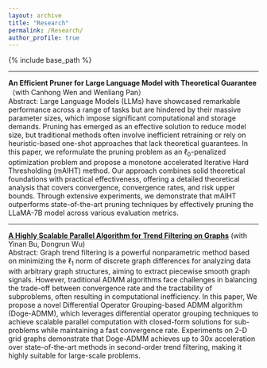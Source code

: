 ```yaml
---
layout: archive
title: "Research"
permalink: /Research/
author_profile: true
---
```


{% include base_path %}


---------------

**An Efficient Pruner for Large Language Model with Theoretical Guarantee** （with Canhong Wen and Wenliang Pan）         
Abstract: Large Language Models (LLMs) have showcased remarkable performance across a range of tasks but are hindered by their massive parameter sizes, which impose significant computational and storage demands. Pruning has emerged as an effective solution to reduce model size, but traditional methods often involve inefficient retraining or rely on heuristic-based one-shot approaches that lack theoretical guarantees. In this paper, we reformulate the pruning problem as an $\ell_0$-penalized optimization problem and propose a monotone accelerated Iterative Hard Thresholding (mAIHT) method. Our approach combines solid theoretical foundations with practical effectiveness, offering a detailed theoretical analysis that covers convergence, convergence rates, and risk upper bounds. Through extensive experiments, we demonstrate that mAIHT outperforms state-of-the-art pruning techniques by effectively pruning the LLaMA-7B model across various evaluation metrics.

---------------
  
[**A Highly Scalable Parallel Algorithm for Trend Filtering on Graphs**](https://github.com/byn1002/Doge-ADMM)  (with Yinan Bu, Dongrun Wu)      
Abstract: Graph trend filtering is a powerful nonparametric method based on minimizing the $\ell_1$ norm of discrete graph differences for analyzing data with arbitrary graph structures, aiming to extract piecewise smooth graph signals. However, traditional ADMM algorithms face challenges in balancing the trade-off between convergence rate and the tractability of subproblems, often resulting in computational inefficiency. In this paper, We propose a novel Differential Operator Grouping-based ADMM algorithm (Doge-ADMM), which leverages differential operator grouping techniques to achieve scalable parallel computation with closed-form solutions for sub-problems while maintaining a fast convergence rate. Experiments on 2-D grid graphs demonstrate that Doge-ADMM achieves up to 30x acceleration over state-of-the-art methods in second-order trend filtering, making it highly suitable for large-scale problems.
 




